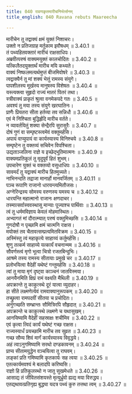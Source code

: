 ```yaml
---
title: 040 रावणकृतमारीचनिर्भर्त्सनम्
title_english: 040 Ravana rebuts Maareecha

---
```

<div class="audioEmbed"  caption="श्रीराम-हरिसीताराममूर्ति-घनपाठिभ्यां वचनम्" src="https://archive.org/download/Ramayana-recitation-Sriram-harisItArAmamUrti-Ghanapaati-v2/Kanda_3/Kanda_3_ARK-040-RavanaKrutham_Maarivha_Nirbhartha_Sanam.mp3"></div>

मारीचेन तु तद्वाक्यं क्षमं युक्तं निशाचरः।  
उक्तो न प्रतिजग्राह मर्तुकाम इवौषधम् ॥ 3.40.1 ॥   
तं पथ्यहितवक्तारं मारीचं राक्षसाधिपः।  
अब्रवीत्परुषं वाक्यमयुक्तं कालचोदितः ॥ 3.40.2 ॥   
यत्किलैतदयुक्तार्थं मारीच मयि कथ्यते।  
वाक्यं निष्फलमत्यर्थमुप्तं बीजमिवोषरे ॥ 3.40.3 ॥   
त्वद्वाक्यैर्न तु मां शक्यं भेत्तुं रामस्य संयुगे।  
पापशीलस्य मूर्खस्य मानुषस्य विशेषतः ॥ 3.40.4 ॥   
यस्त्यक्त्वा सुहृदो राज्यं मातरं पितरं तथा।  
स्त्रीवाक्यं प्राकृतं श्रुत्वा वनमेकपदे गतः ॥ 3.40.5 ॥   
अवश्यं तु मया तस्य संयुगे खरघातिनः।  
प्राणैः प्रियतरा सीता हर्तव्या तव सन्निधौ ॥ 3.40.6 ॥   
एवं मे निश्चिता बुद्धिर्हृदि मारीच वर्तते।  
न व्यावर्तयितुं शक्या सेन्द्रैरपि सुरासुरैः ॥ 3.40.7 ॥   
दोषं गुणं वा सम्पृष्टस्त्वमेवं वक्तुमर्हसि।  
अपायं वाप्युपायं वा कार्यस्यास्य विनिश्चये ॥ 3.40.8 ॥   
सम्पृष्टेन तु वक्तव्यं सचिवेन विपश्चिता।  
उद्यताञ्जलिना राज्ञे य इच्छेद्भूतिमात्मनः ॥ 3.40.9 ॥   
वाक्यमप्रतिकूलं तु मृदुपूर्वं हितं शुभम्।  
उपचारेण युक्तं च वक्तव्यो वसुधाधिपः ॥ 3.40.10 ॥   
सावमर्दं तु यद्वाक्यं मारीच हितमुच्यते।  
नाभिनन्दति तद्राजा मानार्हो मानवर्जितम् ॥ 3.40.11 ॥   
पञ्च रूपाणि राजानो धारयन्त्यमितौजसः।  
अग्नेरिन्द्रस्य सोमस्य वरुणस्य यमस्य च ॥ 3.40.12 ॥   
धारयन्ति महात्मानो राजानः क्षणदाचर।  
तस्मात्सर्वास्ववस्थासु मान्याः पूज्याश्च पार्थिवाः ॥ 3.40.13 ॥   
त्वं तु धर्ममविज्ञाय केवलं मोहमास्थितः।  
अभ्यागतं मां दौरात्म्यात् परुषं वक्तुमिच्छसि ॥ 3.40.14 ॥   
गुणदोषौ न पृच्छामि क्षमं चात्मनि राक्षस।  
मयोक्तं तव चैतावत्सम्प्रत्यमितविक्रम ॥ 3.40.15 ॥   
अस्मिंस्तु त्वं महाकृत्ये साहाय्यं कर्तुमर्हसि।  
शृणु तत्कर्म साहाय्ये यत्कार्यं वचनान्मम ॥ 3.40.16 ॥   
सौवर्णस्त्वं मृगो भूत्वा चित्रो रजतबिन्दुभिः।  
आश्रमे तस्य रामस्य सीतायाः प्रमुखे चर ॥ 3.40.17 ॥   
प्रलोभयित्वा वैदेहीं यथेष्टं गन्तुमर्हसि ॥ 3.40.18 ॥   
त्वां तु माया मृगं दृष्ट्वा काञ्चनं जातविस्मया।  
आनयैनमिति क्षिप्रं रामं वक्ष्यति मैथिली ॥ 3.40.19 ॥   
अपक्रान्ते तु काकुत्स्थे दूरं यात्वा व्युदाहर।  
हा सीते लक्ष्मणेत्येवं रामवाक्यानुरूपकम् ॥ 3.40.20 ॥   
तच्छ्रुत्वा रामपदवीं सीतया च प्रचोदितः।  
अनुगच्छति सम्भ्रान्तः सौमित्रिरपि सौहृदात् ॥ 3.40.21 ॥   
अपक्रान्ते च काकुत्स्थे लक्ष्मणे च यथासुखम्।  
आनयिष्यामि वैदेहीं सहस्राक्षः शचीमिव ॥ 3.40.22 ॥   
एवं कृत्वा त्विदं कार्यं यथेष्टं गच्छ राक्षस।  
राज्यस्यार्धं प्रयच्छामि मारीच तव सुव्रत ॥ 3.40.23 ॥   
गच्छ सौम्य शिवं मार्गं कार्यस्यास्य विवृद्धये।  
अहं त्वाऽनुगमिष्यामि सरथो दण्डकावनम् ॥ 3.40.24 ॥   
प्राप्य सीतामयुद्धेन वञ्चयित्वा तु राघवम्।  
लङ्कां प्रति गमिष्यामि कृतकार्यः सह त्वया ॥ 3.40.25 ॥   
एतत्कार्यमवश्यं मे बलादपि करिष्यसि।  
राज्ञो हि प्रतिकूलस्थो न जातु सुखमेधते ॥ 3.40.26 ॥   
आसाद्य तं जीवितसंशयस्ते मृत्युर्ध्रुवो ह्यद्य मया विरुद्ध्य।  
एतद्यथावत्प्रतिगृह्य बुद्ध्या यदत्र पथ्यं कुरु तत्तथा त्वम् ॥ 3.40.27 ॥   